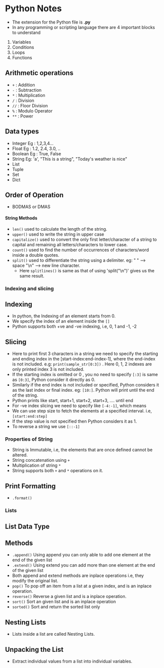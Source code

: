 # Python Notes
- The extension for the Python file is **.py**
- In any programming or scripting language there are 4 important blocks to understand
1. Variables
2. Conditions
3. Loops
4. Functions

## Arithmetic operations
- `+` : Addition
- `-` : Subtraction
- `*` : Multiplication
- `/` : Division
- `//` : Floor Division
- `%` : Modulo Operator 
- `**` : Power

## Data types
- Integer  Eg : 1,2,3,4...
- Float   Eg : 1.2, 2.4, 3.0, ..
- Boolean Eg : True, False
- String Eg: 'a', "This is a string", "Today's weather is nice"
- List
- Tuple
- Set 
- Dict

## Order of Operation
- BODMAS or DMAS

#### String Methods

- `len()` used to calculate the length of the string.
- `upper()` used to write the string in upper case
- `capitalize()` used to convert the only first letter/character  of a string to capital and remaining all letters/characters to lower case.
- `count()` used to find the number of occurrences of characters/word inside a double quotes.
- `split()` used to differentiate the string using a delimiter. eg: " " --> space  "\n" --> new line character.
  - Here `splitlines()` is same as that of using 'split("\n")' gives us the same result.


### Indexing and slicing


## Indexing
- In python, the Indexing of an element starts from 0.
- We specify the index of an element inside the `[]`
- Python supports both +ve and -ve indexing, i.e, 0, 1 and -1, -2

## Slicing
- Here to print first 3 characters in a string we need to specify the starting and ending index in the [start-index:end-index-1], where the end-index is not included. e.g: `print(sample_str[0:3])` .  Here 0, 1, 2 indexes are only printed index 3 is not included.
- If the starting index is omitted or 0 , you no need to specify `[:3]` is same as `[0:3]`, Python consider it directly as 0.
- Similarly if the end index is not included or specified, Python considers it as the last index or final index. eg: `[10:]`. Python will print until the end of the string.
- Python prints like start, start+1, start+2, start+3, .... until end
- For -ve index slicing we need to specify like `[-4:-1]`, which means 
- We can use step size to fetch the elements at a specified interval. i.e, `[start:end:step]`
- If the step value is not specified then Python considers it as 1.
- To reverse a string we use `[::-1]`

### Properties of String
- String is Immutable, i.e, the elements that are once defined cannot be altered.
- String concatenation using `+`
- Multiplication of string `*`
- String supports both `+` and `*` operations on it.

## Print Formatting
- `.format()`

### Lists

## List Data Type

## Methods
- `.append()`  Using append you can only able to add one element at the end of the given list
- `.extend()`  Using extend you can add more than one element at the end of the given list
- Both append and extend methods are inplace operations i.e, they modify the original list. 
- `pop()`  To pop off an item from a list at a given index, and is an inplace operation.
- `reverse()` Reverse a given list and is a inplace operation.
- `sort()` Sort an given list and is an inplace operation
- `sorted()` Sort and return the sorted list only

## Nesting Lists
- Lists inside a list are called Nesting Lists.

## Unpacking the List
- Extract individual values from a list into individual variables.